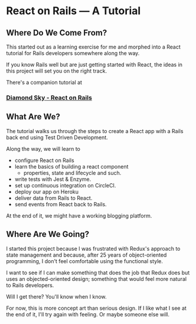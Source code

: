 # React on Rails — A Tutorial

## Where Do We Come From?
This started out as a learning exercise for me and morphed into a React tutorial
for Rails developers somewhere along the way.

If you know Rails well but are just getting started with React,
the ideas in this project will set you on the right track.

There's a companion tutorial at

### [Diamond Sky - React on Rails](https://www.diamond-sky.com/2021/04/react-on-rails/)

## What Are We?
The tutorial walks us through the steps to create a React app with a Rails back end
using Test Driven Development.

Along the way, we will learn to

* configure React on Rails
* learn the basics of building a react component
    * properties, state and lifecycle and such.
* write tests with Jest & Enzyme.
* set up continuous integration on CircleCI.
* deploy our app on Heroku
* deliver data from Rails to React.
* send events from React back to Rails.

At the end of it, we might have a working blogging platform.

## Where Are We Going?
I started this project because I was frustrated with Redux's approach
to state management and because, after 25 years of object-oriented programming,
I don't feel comfortable using the functional style.

I want to see if I can make something that does the job that Redux does but uses
an objected-oriented design; something that would feel more natural to Rails developers.

Will I get there? You'll know when I know.

For now, this is more concept art than serious design.
If I like what I see at the end of it, I'll try again with feeling.
Or maybe someone else will.